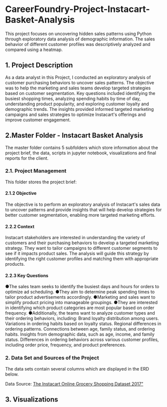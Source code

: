 # CareerFoundry-Project-Instacart-Basket-Analysis
This project focuses on uncovering hidden sales patterns using Python through exploratory data analysis of demographic information. The sales behavior of different customer profiles was descriptively analyzed and compared using a heatmap.
## 1. Project Description
As a data analyst in this Project, I conducted an exploratory analysis of customer purchasing behaviors to uncover sales patterns. The objective was to help the marketing and sales teams develop targeted strategies based on customer segmentation. Key questions included identifying the busiest shopping times, analyzing spending habits by time of day, understanding product popularity, and exploring customer loyalty and demographic trends. The insights provided informed targeted marketing campaigns and sales strategies to optimize Instacart's offerings and improve customer engagement.

## 2.Master Folder - Instacart Basket Analysis
The master folder contains 5 subfolders which store information about the project brief, the data, scripts in jupyter notebook, visualizations and final reports for the client.
### 2.1. Project Management
This folder stores the project brief:

#### 2.1.2 Objective
The objective is to perform an exploratory analysis of Instacart's sales data to uncover patterns and provide insights that will help develop strategies for better customer segmentation, enabling more targeted marketing efforts.

#### 2.2.2 Context
Instacart stakeholders are interested in understanding the variety of customers and their purchasing behaviors to develop a targeted marketing strategy. They want to tailor campaigns to different customer segments to see if it impacts product sales. The analysis will guide this strategy by identifying the right customer profiles and matching them with appropriate products.

#### 2.2.3 Key Questions
●The sales team seeks to identify the busiest days and hours for orders to optimize ad scheduling.
●They aim to determine peak spending times to tailor product advertisements accordingly.
●Marketing and sales want to simplify product pricing into manageable groupings.
●They are interested in identifying which product categories are most popular based on order frequency.
●Additionally, the teams want to analyze customer types and their ordering behaviors, including:
  Brand loyalty distribution among users.
  Variations in ordering habits based on loyalty status.
  Regional differences in ordering patterns.
  Connections between age, family status, and ordering habits.
  Insights from demographic data, such as age, income, and family status.
  Differences in ordering behaviors across various customer profiles, including order price, frequency, and product preferences.


### 2. Data Set and Sources of the Project
The data sets contain several columns which are displayed in the ERD below.


Data Source: [The Instacart Online Grocery Shopping Dataset 2017”]([http://www.postgresqltutorial.com/wp-content/uploads/2019/05/dvdrental.zip](https://www.instacart.com/datasets/grocery-shopping-2017))

## 3. Visualizations

